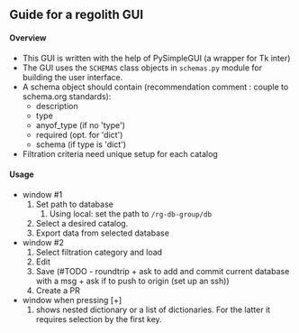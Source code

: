 ## Guide for a regolith GUI

#### Overview
- This GUI is written with the help of PySimpleGUI (a wrapper for Tk inter) 
- The GUI uses the `SCHEMAS` class objects in `schemas.py` module for building the user interface. 
- A schema object should contain (recommendation comment : couple to schema.org standards):
    - description
    - type 
    - anyof_type (if no 'type')
    - required (opt. for 'dict')
    - schema (if type is 'dict')
- Filtration criteria need unique setup for each catalog

#### Usage
- window #1
    1. Set path to database
        1. Using local: set the path to `/rg-db-group/db`
    1. Select a desired catalog. 
    1. Export data from selected database 
- window #2
    1. Select filtration category and load
    1. Edit
    1. Save (#TODO - roundtrip + ask to add and commit current database with a msg + ask if to push to origin (set up an ssh))
    1. Create a PR 
- window when pressing [+]
    1. shows nested dictionary or a list of dictionaries. For the latter it requires selection by the first key.
     
    
    